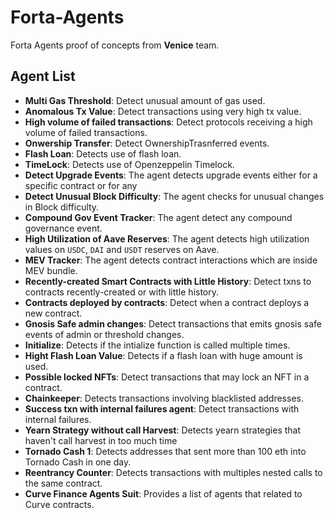 # Forta-Agents

Forta Agents proof of concepts from **Venice** team.

## Agent List

- **Multi Gas Threshold**: Detect unusual amount of gas used.
- **Anomalous Tx Value**: Detect transactions using very high tx value.
- **High volume of failed transactions**: Detect protocols receiving a high volume of failed transactions.
- **Onwership Transfer**: Detect OwnershipTrasnferred events.
- **Flash Loan**: Detects use of flash loan.
- **TimeLock**: Detects use of Openzeppelin Timelock.
- **Detect Upgrade Events**: The agent detects upgrade events either for a specific contract or for any
- **Detect Unusual Block Difficulty**: The agent checks for unusual changes in Block difficulty.
- **Compound Gov Event Tracker**: The agent detect any compound governance event.
- **High Utilization of Aave Reserves**: The agent detects high utilization values on `USDC`, `DAI` and `USDT` reserves on Aave.
- **MEV Tracker**: The agent detects contract interactions which are inside MEV bundle.
- **Recently-created Smart Contracts with Little History**: Detect txns to contracts recently-created or with little history.
- **Contracts deployed by contracts**: Detect when a contract deploys a new contract.
- **Gnosis Safe admin changes**: Detect transactions that emits gnosis safe events of admin or threshold changes.
- **Initialize**: Detects if the intialize function is called multiple times.
- **Hight Flash Loan Value**: Detects if a flash loan with huge amount is used.
- **Possible locked NFTs**: Detect transactions that may lock an NFT in a contract.
- **Chainkeeper**: Detects transactions involving blacklisted addresses.
- **Success txn with internal failures agent**: Detect transactions with internal failures.
- **Yearn Strategy without call Harvest**: Detects yearn strategies that haven't call harvest in too much time
- **Tornado Cash 1**: Detects addresses that sent more than 100 eth into Tornado Cash in one day.
- **Reentrancy Counter**: Detects transactions with multiples nested calls to the same contract.
- **Curve Finance Agents Suit**: Provides a list of agents that related to Curve contracts.
